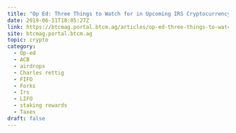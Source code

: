 ```yaml
---
title: "Op Ed: Three Things to Watch for in Upcoming IRS Cryptocurrency Guidelines"
date: 2019-06-11T18:05:27Z
link: https://btcmag.portal.btcm.ag/articles/op-ed-three-things-to-watch-for-in-upcoming-irs-cryptocurrency-guidelines/?utm_medium=RSS&utm_source=hune
site: btcmag.portal.btcm.ag
topic: crypto
category:
  - Op-ed
  - ACB
  - airdrops
  - Charles rettig
  - FIFO
  - Forks
  - Irs
  - LIFO
  - staking rewards
  - Taxes
draft: false
---
```

